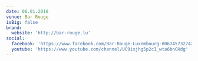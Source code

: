 ```yaml
---
date: 06.01.2018
venue: Bar Rouge
isBig: false
brand:
  website: 'http://bar-rouge.lu'
social:
  facebook: 'https://www.facebook.com/Bar-Rouge-Luxembourg-806745732742356/'
  youtube: 'https://www.youtube.com/channel/UC9ixjhg5p2cI_wta6bnCHdg'
---
```


